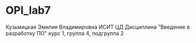 # OPI_lab7
Кузьмицкая
Эмилия
Владимировна
ИСИТ ЦД
Дисциплина "Введение в разработку ПО"
курс 1, группа 4, подгруппа 2

